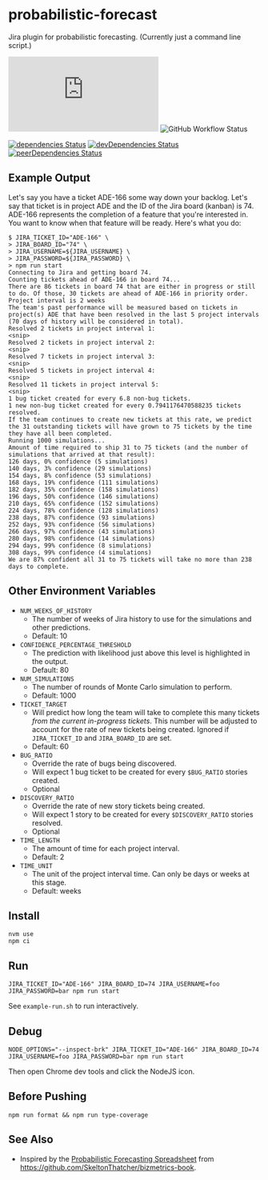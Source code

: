 # probabilistic-forecast

Jira plugin for probabilistic forecasting. (Currently just a command line script.)

[![Type Coverage](https://img.shields.io/badge/dynamic/json.svg?label=type-coverage&prefix=%E2%89%A5&suffix=%&query=$.typeCoverage.atLeast&uri=https%3A%2F%2Fraw.githubusercontent.com%2Fagiledigital-labs%2Fprobabilistic-forecast%2Fmaster%2Fpackage.json)](https://github.com/plantain-00/type-coverage)
![GitHub Workflow Status](https://img.shields.io/github/workflow/status/agiledigital-labs/probabilistic-forecast/Node.js%20CI)

[![dependencies Status](https://david-dm.org/agiledigital-labs/probabilistic-forecast/status.svg)](https://david-dm.org/agiledigital-labs/probabilistic-forecast)
[![devDependencies Status](https://david-dm.org/agiledigital-labs/probabilistic-forecast/dev-status.svg)](https://david-dm.org/agiledigital-labs/probabilistic-forecast?type=dev)
[![peerDependencies Status](https://david-dm.org/agiledigital-labs/probabilistic-forecast/peer-status.svg)](https://david-dm.org/agiledigital-labs/probabilistic-forecast?type=peer)

## Example Output

Let's say you have a ticket ADE-166 some way down your backlog. Let's say that ticket is in project ADE and the ID of the Jira board (kanban) is 74. ADE-166 represents the completion of a feature that you're interested in. You want to know when that feature will be ready. Here's what you do:

```
$ JIRA_TICKET_ID="ADE-166" \
> JIRA_BOARD_ID="74" \
> JIRA_USERNAME=${JIRA_USERNAME} \
> JIRA_PASSWORD=${JIRA_PASSWORD} \
> npm run start
Connecting to Jira and getting board 74.
Counting tickets ahead of ADE-166 in board 74...
There are 86 tickets in board 74 that are either in progress or still to do. Of those, 30 tickets are ahead of ADE-166 in priority order.
Project interval is 2 weeks
The team's past performance will be measured based on tickets in project(s) ADE that have been resolved in the last 5 project intervals (70 days of history will be considered in total).
Resolved 2 tickets in project interval 1:
<snip>
Resolved 2 tickets in project interval 2:
<snip>
Resolved 7 tickets in project interval 3:
<snip>
Resolved 5 tickets in project interval 4:
<snip>
Resolved 11 tickets in project interval 5:
<snip>
1 bug ticket created for every 6.8 non-bug tickets.
1 new non-bug ticket created for every 0.7941176470588235 tickets resolved.
If the team continues to create new tickets at this rate, we predict the 31 outstanding tickets will have grown to 75 tickets by the time they have all been completed.
Running 1000 simulations...
Amount of time required to ship 31 to 75 tickets (and the number of simulations that arrived at that result):
126 days, 0% confidence (5 simulations)
140 days, 3% confidence (29 simulations)
154 days, 8% confidence (53 simulations)
168 days, 19% confidence (111 simulations)
182 days, 35% confidence (158 simulations)
196 days, 50% confidence (146 simulations)
210 days, 65% confidence (152 simulations)
224 days, 78% confidence (128 simulations)
238 days, 87% confidence (93 simulations)
252 days, 93% confidence (56 simulations)
266 days, 97% confidence (43 simulations)
280 days, 98% confidence (14 simulations)
294 days, 99% confidence (8 simulations)
308 days, 99% confidence (4 simulations)
We are 87% confident all 31 to 75 tickets will take no more than 238 days to complete.
```

## Other Environment Variables

- `NUM_WEEKS_OF_HISTORY`
  - The number of weeks of Jira history to use for the simulations and other
    predictions.
  - Default: 10
- `CONFIDENCE_PERCENTAGE_THRESHOLD`
  - The prediction with likelihood just above this level is highlighted in the output.
  - Default: 80
- `NUM_SIMULATIONS`
  - The number of rounds of Monte Carlo simulation to perform.
  - Default: 1000
- `TICKET_TARGET`
  - Will predict how long the team will take to complete this many tickets _from the current
    in-progress tickets_. This number will be adjusted to account for the rate of new tickets
    being created. Ignored if `JIRA_TICKET_ID` and `JIRA_BOARD_ID` are set.
  - Default: 60
- `BUG_RATIO`
  - Override the rate of bugs being discovered.
  - Will expect 1 bug ticket to be created for every `$BUG_RATIO` stories created.
  - Optional
- `DISCOVERY_RATIO`
  - Override the rate of new story tickets being created.
  - Will expect 1 story to be created for every `$DISCOVERY_RATIO` stories resolved.
  - Optional
- `TIME_LENGTH`
  - The amount of time for each project interval.
  - Default: 2
- `TIME_UNIT`
  - The unit of the project interval time. Can only be days or weeks at this stage.
  - Default: weeks

## Install

```
nvm use
npm ci
```

## Run

```
JIRA_TICKET_ID="ADE-166" JIRA_BOARD_ID=74 JIRA_USERNAME=foo JIRA_PASSWORD=bar npm run start
```

See `example-run.sh` to run interactively.

## Debug

```
NODE_OPTIONS="--inspect-brk" JIRA_TICKET_ID="ADE-166" JIRA_BOARD_ID=74 JIRA_USERNAME=foo JIRA_PASSWORD=bar npm run start
```

Then open Chrome dev tools and click the NodeJS icon.

## Before Pushing

```
npm run format && npm run type-coverage
```

## See Also

- Inspired by the [Probabilistic Forecasting
  Spreadsheet](https://docs.google.com/spreadsheets/d/1L-BHVNIAFprYT0auzoBxvR3wI9JQS8wxVHG9XrDR1uQ)
  from <https://github.com/SkeltonThatcher/bizmetrics-book>.
